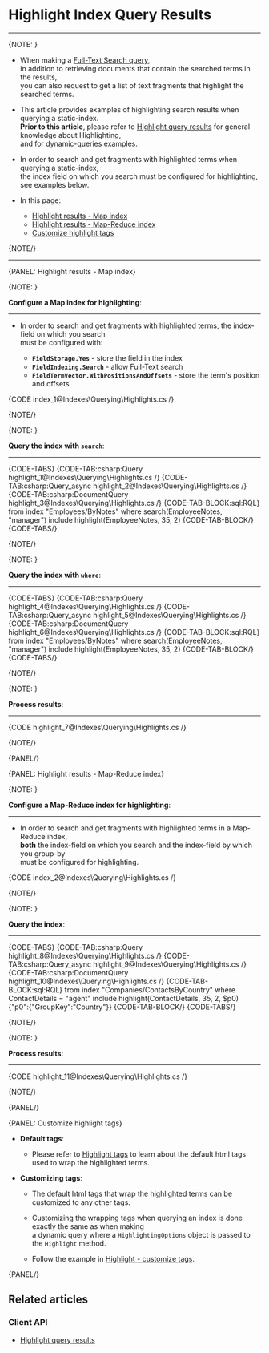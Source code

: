 # Highlight Index Query Results
---

{NOTE: }

* When making a [Full-Text Search query](../../indexes/querying/searching),  
  in addition to retrieving documents that contain the searched terms in the results,  
  you can also request to get a list of text fragments that highlight the searched terms.  

* This article provides examples of highlighting search results when querying a static-index.  
  __Prior to this article__, please refer to [Highlight query results](../../client-api/session/querying/how-to-use-highlighting) for general knowledge about Highlighting,  
  and for dynamic-queries examples.

* In order to search and get fragments with highlighted terms when querying a static-index,  
  the index field on which you search must be configured for highlighting,  
  see examples below. 

* In this page:
  * [Highlight results - Map index](../../indexes/querying/highlighting#highlight-results---map-index)
  * [Highlight results - Map-Reduce index](../../indexes/querying/highlighting#highlight-results---map-reduce-index)
  * [Customize highlight tags](../../indexes/querying/highlighting#customize-highlight-tags)

{NOTE/}

---

{PANEL: Highlight results - Map index}

{NOTE: }

__Configure a Map index for highlighting__:

---

* In order to search and get fragments with highlighted terms, the index-field on which you search  
  must be configured with:  

  * __`FieldStorage.Yes`__ - store the field in the index  
  * __`FieldIndexing.Search`__ - allow Full-Text search  
  * __`FieldTermVector.WithPositionsAndOffsets`__ - store the term's position and offsets

{CODE index_1@Indexes\Querying\Highlights.cs /}

{NOTE/}

{NOTE: }

__Query the index with `search`__:

---

{CODE-TABS}
{CODE-TAB:csharp:Query highlight_1@Indexes\Querying\Highlights.cs /}
{CODE-TAB:csharp:Query_async highlight_2@Indexes\Querying\Highlights.cs /}
{CODE-TAB:csharp:DocumentQuery highlight_3@Indexes\Querying\Highlights.cs /}
{CODE-TAB-BLOCK:sql:RQL}
from index "Employees/ByNotes"
where search(EmployeeNotes, "manager")
include highlight(EmployeeNotes, 35, 2)
{CODE-TAB-BLOCK/}
{CODE-TABS/}

{NOTE/}

{NOTE: }

__Query the index with `where`__:

---

{CODE-TABS}
{CODE-TAB:csharp:Query highlight_4@Indexes\Querying\Highlights.cs /}
{CODE-TAB:csharp:Query_async highlight_5@Indexes\Querying\Highlights.cs /}
{CODE-TAB:csharp:DocumentQuery highlight_6@Indexes\Querying\Highlights.cs /}
{CODE-TAB-BLOCK:sql:RQL}
from index "Employees/ByNotes"
where search(EmployeeNotes, "manager")
include highlight(EmployeeNotes, 35, 2)
{CODE-TAB-BLOCK/}
{CODE-TABS/}

{NOTE/}

{NOTE: }

__Process results__:

---

{CODE highlight_7@Indexes\Querying\Highlights.cs /}

{NOTE/}

{PANEL/}

{PANEL: Highlight results - Map-Reduce index}

{NOTE: }

__Configure a Map-Reduce index for highlighting__:

---

* In order to search and get fragments with highlighted terms in a Map-Reduce index,  
  __both__ the index-field on which you search and the index-field by which you group-by  
  must be configured for highlighting.

{CODE index_2@Indexes\Querying\Highlights.cs /}

{NOTE/}

{NOTE: }

__Query the index__:

---

{CODE-TABS}
{CODE-TAB:csharp:Query highlight_8@Indexes\Querying\Highlights.cs /}
{CODE-TAB:csharp:Query_async highlight_9@Indexes\Querying\Highlights.cs /}
{CODE-TAB:csharp:DocumentQuery highlight_10@Indexes\Querying\Highlights.cs /}
{CODE-TAB-BLOCK:sql:RQL}
from index "Companies/ContactsByCountry"
where ContactDetails = "agent"
include highlight(ContactDetails, 35, 2, $p0)
{"p0":{"GroupKey":"Country"}}
{CODE-TAB-BLOCK/}
{CODE-TABS/}

{NOTE/}

{NOTE: }

__Process results__:

---

{CODE highlight_11@Indexes\Querying\Highlights.cs /}

{NOTE/}

{PANEL/}

{PANEL: Customize highlight tags}

* __Default tags__:  

  * Please refer to [Highlight tags](../../client-api/session/querying/how-to-use-highlighting#highlight-tags) to learn about the default html tags used to wrap the highlighted terms.

* __Customizing tags__:  

  * The default html tags that wrap the highlighted terms can be customized to any other tags.  
  
  * Customizing the wrapping tags when querying an index is done exactly the same as when making  
    a dynamic query where a `HighlightingOptions` object is passed to the `Highlight` method.
  
  * Follow the example in [Highlight - customize tags](../../client-api/session/querying/how-to-use-highlighting#highlight---customize-tags).

{PANEL/}

## Related articles

### Client API

- [Highlight query results](../../client-api/session/querying/how-to-use-highlighting)
